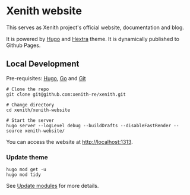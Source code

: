 # Xenith website

This serves as Xenith project's official website, documentation and blog.

It is powered by [Hugo](https://gohugo.io/) and [Hextra](https://imfing.github.io/hextra/) theme. It is dynamically published to Github Pages.

## Local Development

Pre-requisites: [Hugo](https://gohugo.io/getting-started/installing/), [Go](https://golang.org/doc/install) and [Git](https://git-scm.com)

```shell
# Clone the repo
git clone git@github.com:xenith-re/xenith.git

# Change directory
cd xenith/xenith-website

# Start the server
hugo server --logLevel debug --buildDrafts --disableFastRender --source xenith-website/
```

You can access the website at [http://localhost:1313](http://localhost:1313).

### Update theme

```shell
hugo mod get -u
hugo mod tidy
```

See [Update modules](https://gohugo.io/hugo-modules/use-modules/#update-modules) for more details.
